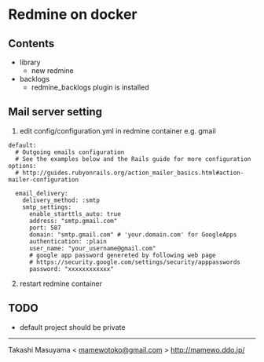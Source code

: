 Redmine on docker
=================

Contents
--------
* library
  * new redmine
* backlogs
  * redmine_backlogs plugin is installed

Mail server setting
-------------------
1. edit config/configuration.yml in redmine container
e.g. gmail

```
default:
  # Outgoing emails configuration
  # See the examples below and the Rails guide for more configuration options:
  # http://guides.rubyonrails.org/action_mailer_basics.html#action-mailer-configuration

  email_delivery:
    delivery_method: :smtp
    smtp_settings:
      enable_starttls_auto: true
      address: "smtp.gmail.com"
      port: 587
      domain: "smtp.gmail.com" # 'your.domain.com' for GoogleApps
      authentication: :plain
      user_name: "your_username@gmail.com"
      # google app password genereted by following web page
      # https://security.google.com/settings/security/apppasswords
      password: "xxxxxxxxxxxx"
```

2. restart redmine container


TODO
----
* default project should be private

----
Takashi Masuyama < mamewotoko@gmail.com >
http://mamewo.ddo.jp/
